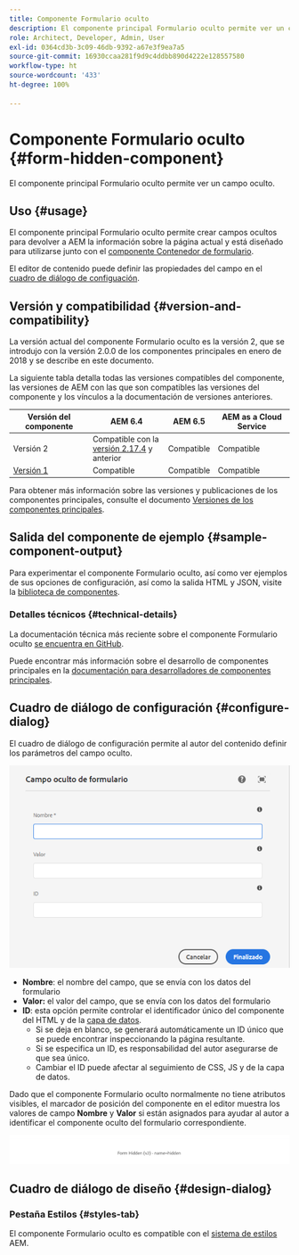 ```yaml
---
title: Componente Formulario oculto
description: El componente principal Formulario oculto permite ver un campo oculto.
role: Architect, Developer, Admin, User
exl-id: 0364cd3b-3c09-46db-9392-a67e3f9ea7a5
source-git-commit: 16930ccaa281f9d9c4ddbb890d4222e128557580
workflow-type: ht
source-wordcount: '433'
ht-degree: 100%

---
```


# Componente Formulario oculto {#form-hidden-component}

El componente principal Formulario oculto permite ver un campo oculto.

## Uso {#usage}

El componente principal Formulario oculto permite crear campos ocultos para devolver a AEM la información sobre la página actual y está diseñado para utilizarse junto con el [componente Contenedor de formulario](form-container.md).

El editor de contenido puede definir las propiedades del campo en el [cuadro de diálogo de configuación](form-hidden.md).

## Versión y compatibilidad {#version-and-compatibility}

La versión actual del componente Formulario oculto es la versión 2, que se introdujo con la versión 2.0.0 de los componentes principales en enero de 2018 y se describe en este documento.

La siguiente tabla detalla todas las versiones compatibles del componente, las versiones de AEM con las que son compatibles las versiones del componente y los vínculos a la documentación de versiones anteriores.

| Versión del componente | AEM 6.4 | AEM 6.5 | AEM as a Cloud Service |
|--- |--- |--- |---|
| Versión 2 | Compatible  con la <br>[versión 2.17.4](/help/versions.md) y anterior | Compatible | Compatible |
| [Versión 1](/help/components/v1/form-hidden-v1.md) | Compatible | Compatible | Compatible |

Para obtener más información sobre las versiones y publicaciones de los componentes principales, consulte el documento [Versiones de los componentes principales](/help/versions.md).

## Salida del componente de ejemplo {#sample-component-output}

Para experimentar el componente Formulario oculto, así como ver ejemplos de sus opciones de configuración, así como la salida HTML y JSON, visite la [biblioteca de componentes](https://adobe.com/go/aem_cmp_library_form_hidden_es).

### Detalles técnicos {#technical-details}

La documentación técnica más reciente sobre el componente Formulario oculto [se encuentra en GitHub](https://adobe.com/go/aem_cmp_tech_form_hidden_v2_es).

Puede encontrar más información sobre el desarrollo de componentes principales en la [documentación para desarrolladores de componentes principales](/help/developing/overview.md).

## Cuadro de diálogo de configuración {#configure-dialog}

El cuadro de diálogo de configuración permite al autor del contenido definir los parámetros del campo oculto.

![Cuadro de diálogo de edición de Formulario oculto](/help/assets/form-hidden-edit.png)

* **Nombre**: el nombre del campo, que se envía con los datos del formulario
* **Valor:** el valor del campo, que se envía con los datos del formulario
* **ID**: esta opción permite controlar el identificador único del componente del HTML y de la [capa de datos](/help/developing/data-layer/overview.md).
   * Si se deja en blanco, se generará automáticamente un ID único que se puede encontrar inspeccionando la página resultante.
   * Si se especifica un ID, es responsabilidad del autor asegurarse de que sea único.
   * Cambiar el ID puede afectar al seguimiento de CSS, JS y de la capa de datos.

Dado que el componente Formulario oculto normalmente no tiene atributos visibles, el marcador de posición del componente en el editor muestra los valores de campo **Nombre** y **Valor** si están asignados para ayudar al autor a identificar el componente oculto del formulario correspondiente.

![Ejemplo de componente Formulariooculto](/help/assets/form-hidden-example.png)

## Cuadro de diálogo de diseño {#design-dialog}

### Pestaña Estilos {#styles-tab}

El componente Formulario oculto es compatible con el [sistema de estilos](/help/get-started/authoring.md#component-styling) AEM.

